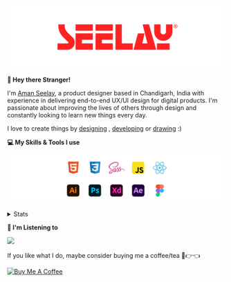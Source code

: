 [![banner](./images/seelay.svg)](https://www.seelay.in)

**👋 Hey there Stranger!**

I'm [Aman Seelay](https://www.seelay.in), a product designer based in Chandigarh, India with experience in delivering end-to-end UX/UI design for digital products. I'm passionate about improving the lives of others through design and constantly looking to learn new things every day.

I love to create things by [designing](https://www.seelay.in/#work) , [developing](https://www.seelay.in/#projects) or [drawing](https://art.seelay.in) :)

**💻 My Skills & Tools I use**

[![banner](./images/skills&tools.svg)](https://www.seelay.in/about)

<details>
  <summary>Stats</summary>

---

<!--START_SECTION:waka-->
![Profile Views](http://img.shields.io/badge/Profile%20Views-2-blue)

**🐱 My GitHub Data** 

> 📦 613.8 kB Used in GitHub's Storage 
 > 
> 🏆 709 Contributions in the Year 2023
 > 
> 💼 Opted to Hire
 > 
> 📜 1 Public Repository 
 > 
> 🔑 42 Private Repository 
 > 
**I'm a Night 🦉** 

```text
🌞 Morning                308 commits         ████░░░░░░░░░░░░░░░░░░░░░   16.78 % 
🌆 Daytime                296 commits         ████░░░░░░░░░░░░░░░░░░░░░   16.13 % 
🌃 Evening                575 commits         ████████░░░░░░░░░░░░░░░░░   31.34 % 
🌙 Night                  656 commits         █████████░░░░░░░░░░░░░░░░   35.75 % 
```
📅 **I'm Most Productive on Sunday** 

```text
Monday                   220 commits         ███░░░░░░░░░░░░░░░░░░░░░░   11.99 % 
Tuesday                  295 commits         ████░░░░░░░░░░░░░░░░░░░░░   16.08 % 
Wednesday                160 commits         ██░░░░░░░░░░░░░░░░░░░░░░░   08.72 % 
Thursday                 323 commits         ████░░░░░░░░░░░░░░░░░░░░░   17.60 % 
Friday                   211 commits         ███░░░░░░░░░░░░░░░░░░░░░░   11.50 % 
Saturday                 292 commits         ████░░░░░░░░░░░░░░░░░░░░░   15.91 % 
Sunday                   334 commits         █████░░░░░░░░░░░░░░░░░░░░   18.20 % 
```


📊 **This Week I Spent My Time On** 

```text
🕑︎ Time Zone: Asia/Kolkata

💬 Programming Languages: 
Other                    23 hrs 1 min        █████████████████░░░░░░░░   68.01 % 
JavaScript               8 hrs 33 mins       ██████░░░░░░░░░░░░░░░░░░░   25.31 % 
CSS                      1 hr 44 mins        █░░░░░░░░░░░░░░░░░░░░░░░░   05.15 % 
JSON                     12 mins             ░░░░░░░░░░░░░░░░░░░░░░░░░   00.62 % 
Git Config               6 mins              ░░░░░░░░░░░░░░░░░░░░░░░░░   00.33 % 

🔥 Editors: 
Chrome                   19 hrs 21 mins      ██████████████░░░░░░░░░░░   57.21 % 
VS Code                  10 hrs 51 mins      ████████░░░░░░░░░░░░░░░░░   32.10 % 
Edge                     3 hrs 36 mins       ███░░░░░░░░░░░░░░░░░░░░░░   10.68 % 

💻 Operating System: 
Windows                  33 hrs 50 mins      █████████████████████████   100.00 % 
```

**I Mostly Code in JavaScript** 

```text
JavaScript               27 repos            ███████████████░░░░░░░░░░   61.36 % 
TypeScript               13 repos            ███████░░░░░░░░░░░░░░░░░░   29.55 % 
Java                     3 repos             ██░░░░░░░░░░░░░░░░░░░░░░░   06.82 % 
HTML                     1 repo              █░░░░░░░░░░░░░░░░░░░░░░░░   02.27 % 
```




 Last Updated on 08/12/2023 06:39:34 UTC
<!--END_SECTION:waka-->

---

 </details>

**🎵 I'm Listening to**

<object data="https://now-play.vercel.app/api/generate?uid=7a17a86e-d6b7-43b5-8d9c-1d6dae42a779" >

  <img src="https://now-play.vercel.app/api/generate?uid=7a17a86e-d6b7-43b5-8d9c-1d6dae42a779" />

</object>

If you like what I do, maybe consider buying me a coffee/tea 🥺👉👈

<a href="https://www.buymeacoffee.com/seelay" target="_blank"><img src="https://cdn.buymeacoffee.com/buttons/v2/default-red.png" alt="Buy Me A Coffee" width="150" ></a>
